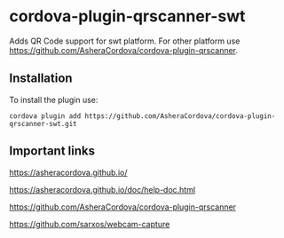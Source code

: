 # cordova-plugin-qrscanner-swt
Adds QR Code support for swt platform. For other platform use https://github.com/AsheraCordova/cordova-plugin-qrscanner.

## Installation
To install the plugin use:
```
cordova plugin add https://github.com/AsheraCordova/cordova-plugin-qrscanner-swt.git
```

## Important links
https://asheracordova.github.io/

https://asheracordova.github.io/doc/help-doc.html

https://github.com/AsheraCordova/cordova-plugin-qrscanner

https://github.com/sarxos/webcam-capture
